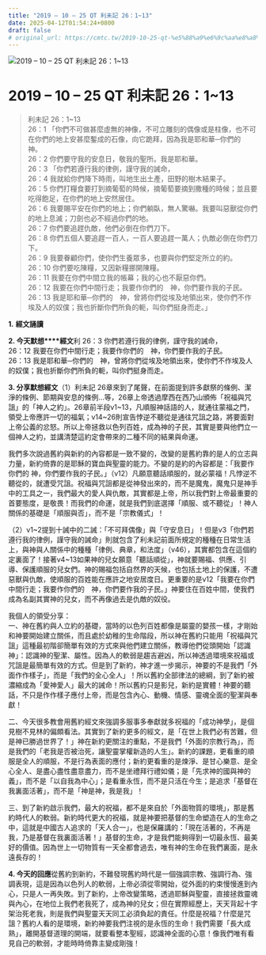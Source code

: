 ```yaml
---
title: "2019 – 10 – 25 QT 利未記 26：1~13"
date: 2025-04-12T01:54:24+0800
draft: false
# original_url: https://cmtc.tw/2019-10-25-qt-%e5%88%a9%e6%9c%aa%e8%a8%98-26%ef%bc%9a113
---
```


![2019 – 10 – 25 QT 利未記 26：1\~13](/images/qt.jpg   "2019 – 10 – 25 QT 利未記 26：1\~13")

# 2019 – 10 – 25 QT 利未記 26：1\~13

> 利未記 26：1\~13  
> 26：1 「你們不可做甚麼虛無的神像，不可立雕刻的偶像或是柱像，也不可在你們的地上安甚麼鏨成的石像，向它跪拜，因為我是耶和華─你們的　神。  
> 26：2 你們要守我的安息日，敬我的聖所。我是耶和華。  
> 26：3 「你們若遵行我的律例，謹守我的誡命，  
> 26：4 我就給你們降下時雨，叫地生出土產，田野的樹木結果子。  
> 26：5 你們打糧食要打到摘葡萄的時候，摘葡萄要摘到撒種的時候；並且要吃得飽足，在你們的地上安然居住。  
> 26：6 我要賜平安在你們的地上；你們躺臥，無人驚嚇。我要叫惡獸從你們的地上息滅；刀劍也必不經過你們的地。  
> 26：7 你們要追趕仇敵，他們必倒在你們刀下。  
> 26：8 你們五個人要追趕一百人，一百人要追趕一萬人；仇敵必倒在你們刀下。  
> 26：9 我要眷顧你們，使你們生養眾多，也要與你們堅定所立的約。  
> 26：10 你們要吃陳糧，又因新糧挪開陳糧。  
> 26：11 我要在你們中間立我的帳幕；我的心也不厭惡你們。  
> 26：12 我要在你們中間行走；我要作你們的　神，你們要作我的子民。  
> 26：13 我是耶和華─你們的　神，曾將你們從埃及地領出來，使你們不作埃及人的奴僕；我也折斷你們所負的軛，叫你們挺身而走。」

**1.** **經文誦讀**

**2. 今天默想****經文**利 26：3 你們若遵行我的律例，謹守我的誡命，  
26：12 我要在你們中間行走；我要作你們的　神，你們要作我的子民。  
26：13 我是耶和華─你們的　神，曾將你們從埃及地領出來，使你們不作埃及人的奴僕；我也折斷你們所負的軛，叫你們挺身而走。

**3. 分享默想經文**（1）利未記 26章來到了尾聲，在前面提到許多獻祭的條例、潔淨的條例、節期與安息的條例…等，26章上帝透過摩西在西乃山頒佈「祝福與咒詛」的「神人之約」。26章前半段v1\~13，凡順服神話語的人，就通往蒙福之門，領受上帝應許一切的福氣；v14\~26則宣告悖逆不聽從是通往咒詛之路，將要面對上帝公義的忿怒。所以上帝拯救以色列百姓，成為神的子民，其實是要與他們立一個神人之約，並講清楚這約定會帶來的二種不同的結果與命運。

我們多次說過舊約與新約的內容都是一致不變的，改變的是舊約靠的是人的立志與力量，新約倚靠的是耶穌的寶血與聖靈的能力。不變的是約的內容都是：「我要作你們的 神，你們要作我的子民。」（v12）凡願意聽話順服的，就必蒙福！凡悖逆不聽從的，就遭受咒詛。祝福與咒詛都是從神發出來的，而不是魔鬼，魔鬼只是神手中的工具之一，我們最大的愛人與仇敵，其實都是上帝，所以我們對上帝最重要的首要態度，是敬畏！而我們的命運，就是我們到底選擇「順服、或不聽從」！神人關係的基礎是「順服與否」，而不是「宗教儀式」！

（2）v1\~2提到十誡中的二誡：「不可拜偶像」與「守安息日」！但是v3「你們若遵行我的律例，謹守我的誡命」則就包含了利未記前面所規定的種種在日常生活上，與神與人關係中的種種「律例、典章，和法度」（v46），其實都包含在這個約定裏面了！接著v4\~13如果神的兒女願意「聽話順從」，神就要賜福、供應、引導、保護順服的兒女們。神的賜福包括自然界的天候，也包括土地上的保護，不遭惡獸與仇敵，使順服的百姓能在應許之地安居度日。更重要的是v12「我要在你們中間行走；我要作你們的　神，你們要作我的子民。」神要住在百姓中間，使我們成為名副其實神的兒女，而不再像過去是仇敵的奴役。

我個人的領受分享：  
一、神在舊約與人立約的基礎，當時的以色列百姓都像是屬靈的嬰孩一樣，才剛始和神要開始建立關係，而且處於幼稚的生命階段，所以神在舊約只能用「祝福與咒詛」這種最初階卻簡單有效的方式來與他們建立關係，教導他們從頭開始「認識神」：認識神的聖潔、屬性。因為人的軟弱是趨吉避凶，所以神透過環境來祝福或咒詛是最簡單有效的方式。但是到了新約，神才進一步揭示，神要的不是我們「外面作作樣子」，而是「我們的全心全人」！所以舊約全部律法的總綱，到了新約被濃縮成為「愛神愛人」最大的誡命！所以舊約只是影兒，新約是實體！神要的聽話，不只是作作樣子應付上帝，而是包含內心、動機、情感、靈魂全面的聖潔與奉獻！

二、今天很多教會用舊約經文來強調多服事多奉獻就多祝福的「成功神學」，是個見樹不見林的偏頗看法。其實到了新約更多的經文，是「在世上我們必有苦難，但是神已勝過世界了！」神在新約更關注的重點，不是我們「外面的宗教行為」，而是我們的「老我是否被治死，讓聖靈掌權新造的人生」。新約的課題，更看重的順服是全人的順服，不是行為表面的應付；新約更看重的是煉淨、是甘心樂意、是全心全人、是盡心盡性盡意盡力，而不是坐禮拜行禮如儀；是「先求神的國與神的義」，而不是「以自我為中心」；是看重永恆，而不是只活在今生；是追求「基督在我裏面活著」，而不是「神是神，我是我」！

三、到了新約啟示我們，最大的祝福，都不是來自於「外面物質的環境」，那是舊約時代人的軟弱。新約時代更大的祝福，就是神要把基督的生命塑造在人的生命之中，這就是中國古人追求的「天人合一」，也是保羅講的：「現在活著的，不再是我，乃是基督在我裏面活著！」基督的生命，才是我們能夠得到一切最永恆、最美好的價值。因為世上一切物質有一天全都會過去，唯有神的生命在我們裏面，是永遠長存的！

**4. 今天的回應**從舊約到新約，不難發現舊約時代是一個強調宗教、強調行為、強調表現，這是因為以色列人的軟弱，上帝必須從零開始，從外面的約束慢慢進到內心，只是人一再失敗。到了新約，上帝改變策略，透過耶穌與聖靈，直接拯救靈魂與內心，在地位上我們老我死了，成為神的兒女；但在實際經歷上，天天背起十字架治死老我，則是我們與聖靈天天同工必須負起的責任。什麼是祝福？什麼是咒詛？舊約人看的是環境，新約神要我們注視的是永恆的生命！我們需要「長大成熟」，離開基督道理的開端，就要看整本聖經，認識神全面的心意！像我們唯有看見自己的軟弱，才能時時倚靠主變成剛強！